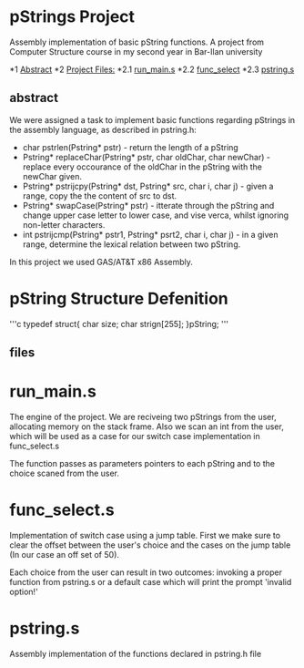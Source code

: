 # pStrings Project 
Assembly implementation of basic pString functions.
A project from Computer Structure course in my second year in Bar-Ilan university

*1 [Abstract](#abstract)
*2 [Project Files:](#files)
  *2.1 [run_main.s](#run_main.s)
  *2.2 [func_select](#func_select.s)
  *2.3 [pstring.s](#pstring.s)

## abstract
We were assigned a task to implement basic functions regarding pStrings in the assembly language, as described in pstring.h:
* char pstrlen(Pstring* pstr) - return the length of a pString
* Pstring* replaceChar(Pstring* pstr, char oldChar, char newChar) - replace every occourance of the oldChar in the pString with the newChar given.
* Pstring* pstrijcpy(Pstring* dst, Pstring* src, char i, char j) - given a range, copy the the content of src to dst.
* Pstring* swapCase(Pstring* pstr) - itterate through the pString and change upper case letter to lower case, and vise verca, whilst ignoring non-letter characters.
* int pstrijcmp(Pstring* pstr1, Pstring* psrt2, char i, char j) - in a given range, determine the lexical relation between two pString.

In this project we used GAS/AT&T x86 Assembly.
# pString Structure Defenition
'''c
typedef struct{
    char size;
    char strign[255];
}pString;
'''

## files
# run_main.s
The engine of the project. We are reciveing two pStrings from the user, allocating memory on the stack frame.
Also we scan an int from the user, which will be used as a case for our switch case implementation in func_select.s

The function passes as parameters pointers to each pString and to the choice scaned from the user.
# func_select.s
Implementation of switch case using a jump table.
First we make sure to clear the offset between the user's choice and the cases on the jump table (In our case an off set of 50).

Each choice from the user can result in two outcomes: invoking a proper function from pstring.s or a default case which will print the prompt 'invalid option!'

# pstring.s
Assembly implementation of the functions declared in pstring.h file




